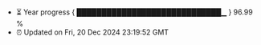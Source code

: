 - ⏳ Year progress { █████████████████████████████▁ } 96.99 %
- ⏰ Updated on Fri, 20 Dec 2024 23:19:52 GMT

